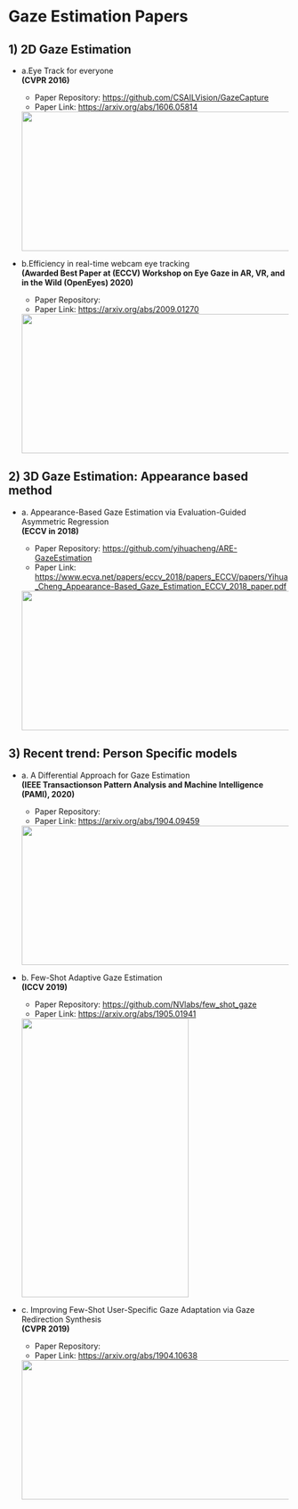 # Gaze Estimation Papers
## 1) 2D Gaze Estimation
- a.Eye Track for everyone 
   <br> **(CVPR 2016)**
   * Paper Repository: https://github.com/CSAILVision/GazeCapture
   * Paper Link: https://arxiv.org/abs/1606.05814
   <img src="https://user-images.githubusercontent.com/30978579/96454040-07662c00-1267-11eb-898a-b4ccbf697eaf.png" width="500" height="250">

- b.Efficiency in real-time webcam eye tracking 
    <br> **(Awarded Best Paper at (ECCV) Workshop on Eye Gaze in AR, VR, and in the Wild (OpenEyes) 2020)**
   * Paper Repository:
   * Paper Link: https://arxiv.org/abs/2009.01270
   <img src="https://user-images.githubusercontent.com/30978579/96454356-72affe00-1267-11eb-8781-bb50243e7cef.png" width="600" height="250">

## 2) 3D Gaze Estimation: Appearance based method
- a. Appearance-Based Gaze Estimation via Evaluation-Guided Asymmetric Regression 
    <br> **(ECCV in 2018)**
   * Paper Repository: https://github.com/yihuacheng/ARE-GazeEstimation
   * Paper Link: https://www.ecva.net/papers/eccv_2018/papers_ECCV/papers/Yihua_Cheng_Appearance-Based_Gaze_Estimation_ECCV_2018_paper.pdf
   
   <img src="https://user-images.githubusercontent.com/30978579/96454360-75125800-1267-11eb-90ac-ecfafe8b8ac6.png" width="500" height="250">
   
## 3) Recent trend: Person Specific models
- a. A Differential Approach for Gaze Estimation
   <br> **(IEEE Transactionson Pattern Analysis and Machine Intelligence (PAMI), 2020)**
   * Paper Repository: 
   * Paper Link: https://arxiv.org/abs/1904.09459
   <img src="https://user-images.githubusercontent.com/30978579/96456566-5e213500-126a-11eb-8d4c-d5b195ad4a05.png" width="500" height="250">

- b. Few-Shot Adaptive Gaze Estimation 
   <br> **(ICCV 2019)**
   * Paper Repository: https://github.com/NVlabs/few_shot_gaze
   * Paper Link: https://arxiv.org/abs/1905.01941
   <img src="https://user-images.githubusercontent.com/30978579/96456755-a9d3de80-126a-11eb-9376-8da7e46c0604.png" width="300" height="500">

- c. Improving Few-Shot User-Specific Gaze Adaptation via Gaze Redirection Synthesis
  <br> **(CVPR 2019)**
   * Paper Repository: 
   * Paper Link: https://arxiv.org/abs/1904.10638
   <img src="https://user-images.githubusercontent.com/30978579/96459430-d63d2a00-126d-11eb-9371-af9d950f3212.png" width="500" height="250">
